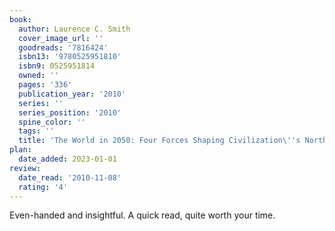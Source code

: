 ```yaml
---
book:
  author: Laurence C. Smith
  cover_image_url: ''
  goodreads: '7816424'
  isbn13: '9780525951810'
  isbn9: 0525951814
  owned: ''
  pages: '336'
  publication_year: '2010'
  series: ''
  series_position: '2010'
  spine_color: ''
  tags: ''
  title: 'The World in 2050: Four Forces Shaping Civilization\''s Northern Future'
plan:
  date_added: 2023-01-01
review:
  date_read: '2010-11-08'
  rating: '4'
---
```


Even-handed and insightful. A quick read, quite worth your time.
